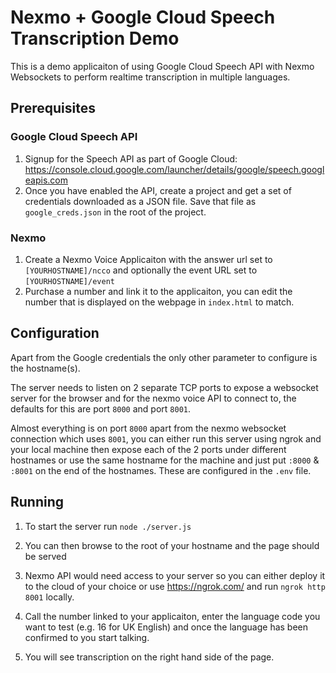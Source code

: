 # Nexmo + Google Cloud Speech Transcription Demo

This is a demo applicaiton of using Google Cloud Speech API with Nexmo Websockets to perform realtime transcription in multiple languages.

## Prerequisites

### Google Cloud Speech API
1. Signup for the Speech API as part of Google Cloud: https://console.cloud.google.com/launcher/details/google/speech.googleapis.com
1. Once you have enabled the API, create a project and get a set of credentials downloaded as a JSON file. Save that file as `google_creds.json` in the root of the project.

### Nexmo
1. Create a Nexmo Voice Applicaiton with the answer url set to `[YOURHOSTNAME]/ncco` and optionally the event URL set to `[YOURHOSTNAME]/event`
1. Purchase a number and link it to the applicaiton, you can edit the number that is displayed on the webpage in `index.html` to match.


## Configuration
Apart from the Google credentials the only other parameter to configure is the hostname(s).

The server needs to listen on 2 separate TCP ports to expose a websocket server for the browser and for the nexmo voice API to connect to, the defaults for this are port `8000` and port `8001`.


Almost everything is on port `8000` apart from the nexmo websocket connection which uses `8001`, you can either run this server using ngrok and your local machine then expose each of the 2 ports under different hostnames or use the same hostname for the machine and just put `:8000` & `:8001` on the end of the hostnames. These are configured in the `.env` file.


## Running
1. To start the server run `node ./server.js`

1. You can then browse to the root of your hostname and the page should be served

1. Nexmo API would need access to your server so you can either deploy it to the cloud of your choice or use https://ngrok.com/ and run `ngrok http 8001` locally.

1. Call the number linked to your applicaiton, enter the language code you want to test (e.g. 16 for UK English) and once the language has been confirmed to you start talking.

1. You will see transcription on the right hand side of the page.

